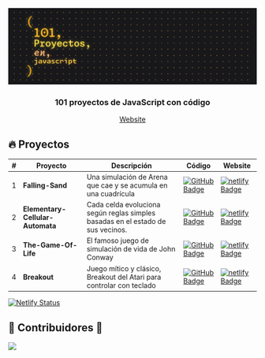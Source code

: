 <div align="center">
  <a href="https://javascript101clxd.netlify.app">
    <img src="readme.png" /> 
  </a>
  <h3>
    <strong>101 proyectos de JavaScript con código</strong>
  </h3>
</div>

<div align="center">
  <a href="https://javascript101clxd.netlify.app">
    Website
  </a>
</div>

## :fire: Proyectos

| #   | Proyecto                         | Descripción                                                                     | Código                                                                                                                                                                                                                        | Website                                                                                                                                                                              |
| --- | -------------------------------- | ------------------------------------------------------------------------------- | ----------------------------------------------------------------------------------------------------------------------------------------------------------------------------------------------------------------------------- | ------------------------------------------------------------------------------------------------------------------------------------------------------------------------------------ |
| 1   | **Falling-Sand**                 | Una simulación de Arena que cae y se acumula en una cuadrícula                  | [![GitHub Badge](https://img.shields.io/badge/Código-181717?logo=github&logoColor=fff&style=flat-square)](https://github.com/CrashLanXD/101-proyectos-javascript/tree/master/public/projects/01-falling-sand)                 | [![netlify Badge](https://img.shields.io/badge/Website-000?logo=netlify&logoColor=05bdba&style=flat-square)](https://javascript101clxd.netlify.app/01-falling-sand/)                 |
| 2   | **Elementary-Cellular-Automata** | Cada celda evoluciona según reglas simples basadas en el estado de sus vecinos. | [![GitHub Badge](https://img.shields.io/badge/Código-181717?logo=github&logoColor=fff&style=flat-square)](https://github.com/CrashLanXD/101-proyectos-javascript/tree/master/public/projects/02-elementary-cellular-automata) | [![netlify Badge](https://img.shields.io/badge/Website-000?logo=netlify&logoColor=05bdba&style=flat-square)](https://javascript101clxd.netlify.app/02-elementary-cellular-automata/) |
| 3   | **The-Game-Of-Life**             | El famoso juego de simulación de vida de John Conway                            | [![GitHub Badge](https://img.shields.io/badge/Código-181717?logo=github&logoColor=fff&style=flat-square)](https://github.com/CrashLanXD/101-proyectos-javascript/tree/master/public/projects/03-game-of-life)                 | [![netlify Badge](https://img.shields.io/badge/Website-000?logo=netlify&logoColor=05bdba&style=flat-square)](https://javascript101clxd.netlify.app/03-game-of-life/)                 |
| 4   | **Breakout**                     | Juego mítico y clásico, Breakout del Atari para controlar con teclado           | [![GitHub Badge](https://img.shields.io/badge/Código-181717?logo=github&logoColor=fff&style=flat-square)](https://github.com/CrashLanXD/101-proyectos-javascript/tree/master/public/projects/04-breakout)                     | [![netlify Badge](https://img.shields.io/badge/Website-000?logo=netlify&logoColor=05bdba&style=flat-square)](https://javascript101clxd.netlify.app/04-breakout/)                     |

[![Netlify Status](https://api.netlify.com/api/v1/badges/8ac31212-7fce-480b-aa9e-16825275f35b/deploy-status)](https://app.netlify.com/sites/javascript101clxd/deploys)

## 👑 Contribuidores 👑

<a href="https://github.com/midudev/javascript-100-proyectos/graphs/contributors">
  <img src="https://contrib.rocks/image?repo=CrashLanXD/101-proyectos-javascript" />
</a>
